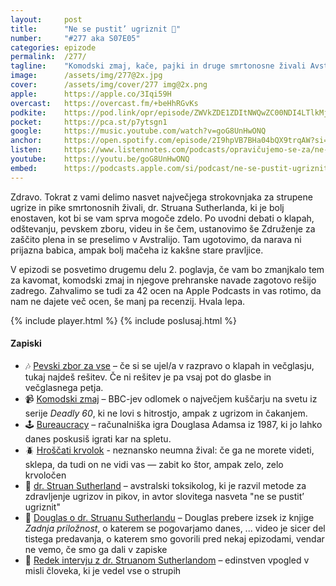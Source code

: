 ```yaml
---
layout: 	post
title:  	"Ne se pustit’ ugriznit 🐍"
number: 	"#277 aka S07E05"
categories:	epizode
permalink:	/277/
tagline: 	"Komodski zmaj, kače, pajki in druge smrtonosne živali Avstralije in Oceanije – narava v teh krajih ni prijazna babica, ampak bolj mačeha iz pravljice."
image:		/assets/img/277@2x.jpg
cover:		/assets/img/cover/277 img@2x.png
apple:		https://apple.co/3Iqi59H
overcast:	https://overcast.fm/+beHhRGvKs
podkite:	https://pod.link/opr/episode/ZWVkZDE1ZDItNWQwZC00NDI4LTlkMjMtYjJjZGVkZjJhOTQz
pocket:		https://pca.st/p7ytsgn1
google:		https://music.youtube.com/watch?v=goG8UnHwONQ
anchor:		https://open.spotify.com/episode/2I9hpVB7BHa04bQX9trqAW?si=puLNefZbQWiGW2CaFJFDtA
listen:		https://www.listennotes.com/podcasts/opravičujemo-se-za/ne-se-pustit-ugriznit-_OHmNTcW1yz/embed/
youtube:	https://youtu.be/goG8UnHwONQ
embed:		https://podcasts.apple.com/si/podcast/ne-se-pustit-ugriznit/id1514750013?i=1000726837078
---
```


Zdravo. Tokrat z vami delimo nasvet največjega strokovnjaka za strupene ugrize in pike smrtonosnih živali, dr. Struana Sutherlanda, ki je bolj enostaven, kot bi se vam sprva mogoče zdelo. Po uvodni debati o klapah, odštevanju, pevskem zboru, videu in še čem, ustanovimo še Združenje za zaščito plena in se preselimo v Avstralijo. Tam ugotovimo, da narava ni prijazna babica, ampak bolj mačeha iz kakšne stare pravljice. 

V epizodi se posvetimo drugemu delu 2. poglavja, če vam bo zmanjkalo tem za kavomat, komodski zmaj in njegove prehranske navade zagotovo rešijo zadrego. Zahvalimo se tudi za 42 ocen na Apple Podcasts in vas rotimo, da nam ne dajete več ocen, še manj pa recenzij. Hvala lepa. 

{% include player.html %}
{% include poslusaj.html %}

<!--break-->

#### Zapiski
 
- 🎶 [Pevski zbor za vse](https://zborzavse.si/) – če si se ujel/a v razpravo o klapah in večglasju, tukaj najdeš rešitev. Če ni rešitev je pa vsaj pot do glasbe in večglasnega petja. 
- 📹 [Komodski zmaj](https://www.youtube.com/watch?v=28FzV5OHqMU) – BBC-jev odlomek o največjem kuščarju na svetu iz serije *Deadly 60*, ki ne lovi s hitrostjo, ampak z ugrizom in čakanjem. 
- 🕹️ [Bureaucracy](https://bestdosgames.com/games/bureaucracy) – računalniška igra Douglasa Adamsa iz 1987, ki jo lahko danes poskusiš igrati kar na spletu. 
- 🪲 [Hroščati krvolok](https://hitchhikers.fandom.com/wiki/Ravenous_Bugblatter_Beast_of_Traal) - neznansko neumna žival: če ga ne morete videti, sklepa, da tudi on ne vidi vas — zabit ko štor, ampak zelo, zelo krvoločen 
- 🧪 [dr. Struan Sutherland](https://en.wikipedia.org/wiki/Struan_Sutherland) – avstralski toksikolog, ki je razvil metode za zdravljenje ugrizov in pikov, in avtor slovitega nasveta "ne se pustit’ ugriznit" 
- 📖 [Douglas o dr. Struanu Sutherlandu](https://www.youtube.com/watch?v=uF50KV8Rmy4) – Douglas prebere izsek iz knjige *Zadnja priložnost*, o katerem se pogovarjamo danes, ... video je sicer del tistega predavanja, o katerem smo govorili pred nekaj epizodami, vendar ne vemo, če smo ga dali v zapiske 
- 🎤 [Redek intervju z dr. Struanom Sutherlandom](https://www.youtube.com/watch?v=CMyqY0xp5FI) – edinstven vpogled v misli človeka, ki je vedel vse o strupih